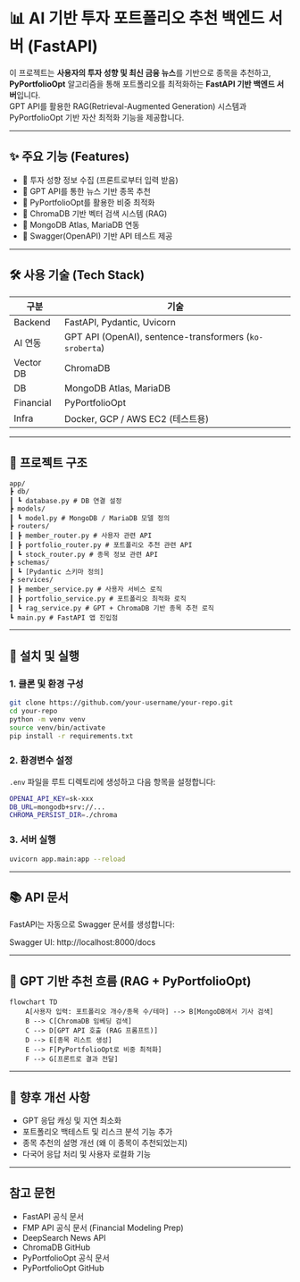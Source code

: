 # 📊 AI 기반 투자 포트폴리오 추천 백엔드 서버 (FastAPI)

이 프로젝트는 **사용자의 투자 성향 및 최신 금융 뉴스**를 기반으로 종목을 추천하고, **PyPortfolioOpt** 알고리즘을 통해 포트폴리오를 최적화하는 **FastAPI 기반 백엔드 서버**입니다.  
GPT API를 활용한 RAG(Retrieval-Augmented Generation) 시스템과 PyPortfolioOpt 기반 자산 최적화 기능을 제공합니다.

---

## ✨ 주요 기능 (Features)

- 📌 투자 성향 정보 수집 (프론트로부터 입력 받음)
- 📌 GPT API를 통한 뉴스 기반 종목 추천
- 📌 PyPortfolioOpt를 활용한 비중 최적화
- 📌 ChromaDB 기반 벡터 검색 시스템 (RAG)
- 📌 MongoDB Atlas, MariaDB 연동
- 📌 Swagger(OpenAPI) 기반 API 테스트 제공

---

## 🛠 사용 기술 (Tech Stack)

| 구분       | 기술                                                         |
|------------|--------------------------------------------------------------|
| Backend    | FastAPI, Pydantic, Uvicorn                                   |
| AI 연동    | GPT API (OpenAI), sentence-transformers (`ko-sroberta`)     |
| Vector DB  | ChromaDB                                                     |
| DB         | MongoDB Atlas, MariaDB                                       |
| Financial  | PyPortfolioOpt                                               |
| Infra      | Docker, GCP / AWS EC2 (테스트용)                             |

---

## 📁 프로젝트 구조

```
app/
┣ db/
┃ ┗ database.py # DB 연결 설정
┣ models/
┃ ┗ model.py # MongoDB / MariaDB 모델 정의
┣ routers/
┃ ┣ member_router.py # 사용자 관련 API
┃ ┣ portfolio_router.py # 포트폴리오 추천 관련 API
┃ ┗ stock_router.py # 종목 정보 관련 API
┣ schemas/
┃ ┗ [Pydantic 스키마 정의]
┣ services/
┃ ┣ member_service.py # 사용자 서비스 로직
┃ ┣ portfolio_service.py # 포트폴리오 최적화 로직
┃ ┗ rag_service.py # GPT + ChromaDB 기반 종목 추천 로직
┗ main.py # FastAPI 앱 진입점
```

---

## 🚀 설치 및 실행

### 1. 클론 및 환경 구성

```bash
git clone https://github.com/your-username/your-repo.git
cd your-repo
python -m venv venv
source venv/bin/activate 
pip install -r requirements.txt
```

### 2. 환경변수 설정
`.env` 파일을 루트 디렉토리에 생성하고 다음 항목을 설정합니다:

```bash
OPENAI_API_KEY=sk-xxx
DB_URL=mongodb+srv://...
CHROMA_PERSIST_DIR=./chroma
```

### 3. 서버 실행
```bash
uvicorn app.main:app --reload
```

---

## 📚 API 문서
FastAPI는 자동으로 Swagger 문서를 생성합니다:

Swagger UI: http://localhost:8000/docs

---

## 🧠 GPT 기반 추천 흐름 (RAG + PyPortfolioOpt)
```
flowchart TD
    A[사용자 입력: 포트폴리오 개수/종목 수/테마] --> B[MongoDB에서 기사 검색]
    B --> C[ChromaDB 임베딩 검색]
    C --> D[GPT API 호출 (RAG 프롬프트)]
    D --> E[종목 리스트 생성]
    E --> F[PyPortfolioOpt로 비중 최적화]
    F --> G[프론트로 결과 전달]
```

---

## 🔧 향후 개선 사항
- GPT 응답 캐싱 및 지연 최소화
- 포트폴리오 백테스트 및 리스크 분석 기능 추가
- 종목 추천의 설명 개선 (왜 이 종목이 추천되었는지)
- 다국어 응답 처리 및 사용자 로컬화 기능

---

## 참고 문헌

- FastAPI 공식 문서
- FMP API 공식 문서 (Financial Modeling Prep)
- DeepSearch News API
- ChromaDB GitHub
- PyPortfolioOpt 공식 문서
- PyPortfolioOpt GitHub
